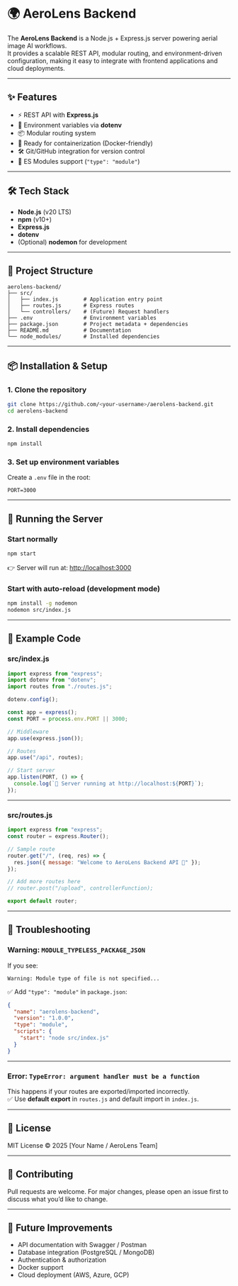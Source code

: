 # 🌍 AeroLens Backend

The **AeroLens Backend** is a Node.js + Express.js server powering aerial image AI workflows.  
It provides a scalable REST API, modular routing, and environment-driven configuration, making it easy to integrate with frontend applications and cloud deployments.

---

## ✨ Features
- ⚡ REST API with **Express.js**
- 🔑 Environment variables via **dotenv**
- 📦 Modular routing system
- 🐳 Ready for containerization (Docker-friendly)
- 🛠 Git/GitHub integration for version control
- 🚀 ES Modules support (`"type": "module"`)

---

## 🛠 Tech Stack
- **Node.js** (v20 LTS)
- **npm** (v10+)
- **Express.js**
- **dotenv**
- (Optional) **nodemon** for development

---

## 📂 Project Structure
```
aerolens-backend/
├── src/
│   ├── index.js        # Application entry point
│   ├── routes.js       # Express routes
│   └── controllers/    # (Future) Request handlers
├── .env                # Environment variables
├── package.json        # Project metadata + dependencies
├── README.md           # Documentation
└── node_modules/       # Installed dependencies
```

---

## 📦 Installation & Setup

### 1. Clone the repository
```bash
git clone https://github.com/<your-username>/aerolens-backend.git
cd aerolens-backend
```

### 2. Install dependencies
```bash
npm install
```

### 3. Set up environment variables
Create a `.env` file in the root:
```env
PORT=3000
```

---

## 🚀 Running the Server

### Start normally
```bash
npm start
```
👉 Server will run at: [http://localhost:3000](http://localhost:3000)

### Start with auto-reload (development mode)
```bash
npm install -g nodemon
nodemon src/index.js
```

---

## 📝 Example Code

### **src/index.js**
```js
import express from "express";
import dotenv from "dotenv";
import routes from "./routes.js";

dotenv.config();

const app = express();
const PORT = process.env.PORT || 3000;

// Middleware
app.use(express.json());

// Routes
app.use("/api", routes);

// Start server
app.listen(PORT, () => {
  console.log(`🚀 Server running at http://localhost:${PORT}`);
});
```

---

### **src/routes.js**
```js
import express from "express";
const router = express.Router();

// Sample route
router.get("/", (req, res) => {
  res.json({ message: "Welcome to AeroLens Backend API 🚀" });
});

// Add more routes here
// router.post("/upload", controllerFunction);

export default router;
```

---

## 🐛 Troubleshooting

### Warning: `MODULE_TYPELESS_PACKAGE_JSON`
If you see:
```
Warning: Module type of file is not specified...
```
✅ Add `"type": "module"` in `package.json`:
```json
{
  "name": "aerolens-backend",
  "version": "1.0.0",
  "type": "module",
  "scripts": {
    "start": "node src/index.js"
  }
}
```

---

### Error: `TypeError: argument handler must be a function`
This happens if your routes are exported/imported incorrectly.  
✅ Use **default export** in `routes.js` and default import in `index.js`.

---

## 📜 License
MIT License © 2025 [Your Name / AeroLens Team]

---

## 🤝 Contributing
Pull requests are welcome. For major changes, please open an issue first to discuss what you’d like to change.

---

## 🌟 Future Improvements
- API documentation with Swagger / Postman
- Database integration (PostgreSQL / MongoDB)
- Authentication & authorization
- Docker support
- Cloud deployment (AWS, Azure, GCP)
